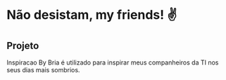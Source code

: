 # Não desistam, my friends! ✌ 

## Projeto
Inspiracao By Bria é utilizado para inspirar meus companheiros da TI nos seus dias mais sombrios. 
<br>





